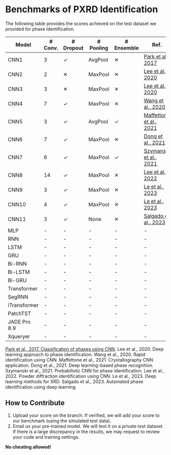 # Benchmarks of PXRD Identification

The following table provides the scores achieved on the test dataset we provided for phase identification.


| Model        | # Conv. | # Dropout | # Pooling | # Ensemble | Ref.                                  | Accuracy | F1     | Precision | Recall |
|--------------|---------|-----------|-----------|------------|---------------------------------------|----------|--------|-----------|--------|
| CNN1         | 3       | ✓         | AvgPool   | ✕          | [Park et al., 2017](#park2017classification) | 0        | 0      | 0         | 0      |
| CNN2         | 2       | ✕         | MaxPool   | ✕          | [Lee et al., 2020](#lee2020deep)      | 0        | 0      | 0         | 0      |
| CNN3         | 3       | ✕         | MaxPool   | ✕          | [Lee et al., 2020](#lee2020deep)      | 0        | 0      | 0         | 0      |
| CNN4         | 7       | ✓         | MaxPool   | ✕          | [Wang et al., 2020](#wang2020rapid)   | 0        | 0      | 0         | 0      |
| CNN5         | 3       | ✓         | AvgPool   | ✓          | [Maffettone et al., 2021](#maffettone2021crystallography) | 0        | 0      | 0         | 0      |
| CNN6         | 7       | ✓         | MaxPool   | ✕          | [Dong et al., 2021](#dong2021deep)    | 0        | 0      | 0         | 0      |
| CNN7         | 6       | ✓         | MaxPool   | ✓          | [Szymanski et al., 2021](#szymanski2021probabilistic) | 0.006    | 0      | 0         | 0.006  |
| CNN8         | 14      | ✓         | MaxPool   | ✕          | [Lee et al., 2022](#lee2022powder)    | 0        | 0      | 0         | 0      |
| CNN9         | 3       | ✓         | MaxPool   | ✕          | [Le et al., 2023](#le2023deep)        | 0        | 0      | 0         | 0      |
| CNN10        | 4       | ✓         | MaxPool   | ✕          | [Le et al., 2023](#le2023deep)        | 0.170    | 0.147  | 0.165     | 0.170  |
| CNN11        | 3       | ✓         | None      | ✕          | [Salgado et al., 2023](#salgado2023automated) | 0.304    | 0.274  | 0.288     | 0.304  |
| MLP          | -       | -         | -         | -          | -                                     | 0        | 0      | 0         | 0      |
| RNN          | -       | -         | -         | -          | -                                     | 0        | 0      | 0         | 0      |
| LSTM         | -       | -         | -         | -          | -                                     | 0.135    | 0.104  | 0.103     | 0.135  |
| GRU          | -       | -         | -         | -          | -                                     | 0.113    | 0.079  | 0.077     | 0.113  |
| Bi-RNN       | -       | -         | -         | -          | -                                     | 0        | 0      | 0         | 0      |
| Bi-LSTM      | -       | -         | -         | -          | -                                     | 0.343    | 0.309  | 0.322     | 0.343  |
| Bi-GRU       | -       | -         | -         | -          | -                                     | 0.398    | 0.362  | 0.377     | 0.398  |
| Transformer  | -       | -         | -         | -          | -                                     | 0        | 0      | 0         | 0      |
| SegRNN       | -       | -         | -         | -          | -                                     | 0.278    | 0.244  | 0.268     | 0.278  |
| iTransformer | -       | -         | -         | -          | -                                     | 0.318    | 0.291  | 0.306     | 0.318  |
| PatchTST     | -       | -         | -         | -          | -                                     | 0.187    | 0.163  | 0.180     | 0.187  |
| JADE Pro 8.9 | -       | -         | -         | -          | -                                     | 0.202    | 0.196  | 0.181     | 0.201  |
| Xqueryer     | -       | -         | -         | -          | -                                     | **0.725**| **0.717**| **0.734**| **0.711** |

<a name="park2017classification">[Park et al., 2017. Classification of phases using CNN](https://github.com/).</a>
<a name="lee2020deep">Lee et al., 2020. Deep learning approach to phase identification.</a>
<a name="wang2020rapid">Wang et al., 2020. Rapid identification using CNN.</a>
<a name="maffettone2021crystallography">Maffettone et al., 2021. Crystallography CNN application.</a>
<a name="dong2021deep">Dong et al., 2021. Deep learning-based phase recognition.</a>
<a name="szymanski2021probabilistic">Szymanski et al., 2021. Probabilistic CNN for phase identification.</a>
<a name="lee2022powder">Lee et al., 2022. Powder diffraction identification using CNN.</a>
<a name="le2023deep">Le et al., 2023. Deep learning methods for XRD.</a>
<a name="salgado2023automated">Salgado et al., 2023. Automated phase identification using deep learning.</a>

## How to Contribute

1. Upload your score on the branch. If verified, we will add your score to our benchmark (using the simulated test data).
2. Email us your pre-trained model. We will test it on a private test dataset. If there is a large discrepancy in the results, we may request to review your code and training settings.

**No cheating allowed!**

